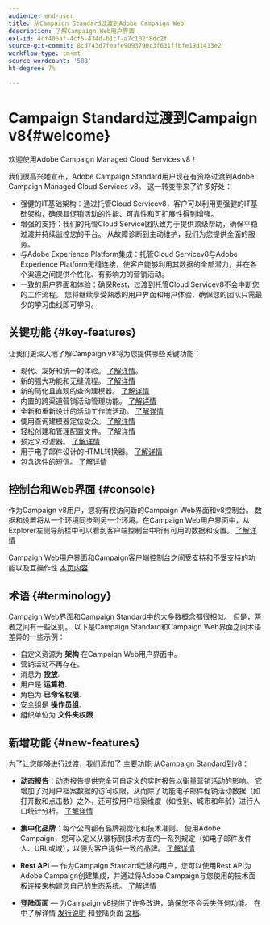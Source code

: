```yaml
---
audience: end-user
title: 从Campaign Standard过渡到Adobe Campaign Web
description: 了解Campaign Web用户界面
exl-id: 4cf406af-4cf5-434d-b1c7-a7c102f8dc2f
source-git-commit: 8cd743d7feafe9093790c3f631ffbfe19d1413e2
workflow-type: tm+mt
source-wordcount: '588'
ht-degree: 7%

---
```


# Campaign Standard过渡到Campaign v8{#welcome}

<!--
We are thrilled to annonce that you, as a Campaign Standard user, can now benefit from the new version of Adobe Campaign Web User Interface. The migration is seemless and will allow you to use all the intuitive features designed to simplify the creation of personalized cross-channel campaigns. Campaign Web User Interface also brings a connected canvas with Adobe Experience Platform for a unified experience.
-->

欢迎使用Adobe Campaign Managed Cloud Services v8！

我们很高兴地宣布，Adobe Campaign Standard用户现在有资格过渡到Adobe Campaign Managed Cloud Services v8。 这一转变带来了许多好处：

* 强健的IT基础架构：通过托管Cloud Servicev8，客户可以利用更强健的IT基础架构，确保其促销活动的性能、可靠性和可扩展性得到增强。
* 增强的支持：我们的托管Cloud Service团队致力于提供顶级帮助，确保平稳过渡并持续监控您的平台。 从故障诊断到主动维护，我们为您提供全面的服务。
* 与Adobe Experience Platform集成：托管Cloud Servicev8与Adobe Experience Platform无缝连接，使客户能够利用其数据的全部潜力，并在各个渠道之间提供个性化、有影响力的营销活动。
* 一致的用户界面和体验：确保Rest，过渡到托管Cloud Servicev8不会中断您的工作流程。 您将继续享受熟悉的用户界面和用户体验，确保您的团队只需最少的学习曲线即可学习。

<!--
As a Campaign Standard user, we now offer you a way to migrate to Adobe Campaign v8. You will benefit from both the new Campaign Web interface and the v8 console.
-->

## 关键功能 {#key-features}

让我们更深入地了解Campaign v8将为您提供哪些关键功能：

* 现代、友好和统一的体验。 [了解详情](../get-started/connect-to-campaign.md)。
* 新的强大功能和无缝流程。 [了解详情](../get-started/user-interface.md)
* 新的简化且直观的查询建模器。 [了解详情](../query/query-modeler-overview.md)
* 内置的跨渠道营销活动管理功能。 [了解详情](../msg/gs-messages.md)
* 全新和重新设计的活动工作流活动。 [了解详情](../workflows/gs-workflows.md)
* 使用查询建模器定位受众。 [了解详情](../query/query-modeler-overview.md)
* 轻松创建和管理配置文件。 [了解详情](../audience/about-recipients.md)
* 预定义过滤器。 [了解详情](../get-started/predefined-filters.md)
* 用于电子邮件设计的HTML转换器。 [了解详情](../email/existing-content.md)
* 包含选件的短信。 [了解详情](../msg/offers.md)

## 控制台和Web界面 {#console}

作为Campaign v8用户，您将有权访问新的Campaign Web界面和v8控制台。 数据和设置将从一个环境同步到另一个环境。在Campaign Web用户界面中，从Explorer左侧导航栏中可以看到客户端控制台中所有可用的数据和设置。 [了解详情](../get-started/user-interface.md#user-interface-explorer)

Campaign Web用户界面和Campaign客户端控制台之间受支持和不受支持的功能以及互操作性 [本页内容](../get-started/capability-matrix.md)

## 术语 {#terminology}

Campaign Web界面和Campaign Standard中的大多数概念都很相似。 但是，两者之间有一些区别。 以下是Campaign Standard和Campaign Web界面之间术语差异的一些示例：

<!--
* Profiles are **Recipients** in the console. [Learn more](../audience/gs-audiences-recipients.md).
* Test profiles are **Seed addresses**. [Learn more](../preview-test/test-deliveries.md).
* The delivery preparation is the **Delivery analysis**. [Learn more](../monitor/prepare-send.md).
* Audiences are **Lists**. [Learn more](../audience/gs-audiences-recipients.md).
-->

* 自定义资源为 **架构** 在Campaign Web用户界面中。
* 营销活动不再存在。
* 消息为 **投放**.
* 用户是 **运算符**.
* 角色为 **已命名权限**.
* 安全组是 **操作员组**.
* 组织单位为 **文件夹权限**

## 新增功能 {#new-features}

为了让您能够进行过渡，我们添加了 [主要功能](https://experienceleague.adobe.com/docs/experience-cloud/campaign/campaign-standard-migration-home.html) 从Campaign Standard到v8：

* **动态报告**：动态报告提供完全可自定义的实时报告以衡量营销活动的影响。 它增加了对用户档案数据的访问权限，从而除了功能电子邮件促销活动数据（如打开数和点击数）之外，还可按用户档案维度（如性别、城市和年龄）进行人口统计分析。 [了解详情](https://experienceleague.adobe.com/docs/experience-cloud/campaign/reporting/get-started-reporting.html)

* **集中化品牌**：每个公司都有品牌视觉化和技术准则。 使用Adobe Campaign，您可以定义从徽标到技术方面的一系列规定（如电子邮件发件人、URL或域），以便为客户提供一致的品牌。 [了解详情](https://experienceleague.adobe.com/docs/experience-cloud/campaign/branding/branding-gs.html)

* **Rest API**  — 作为Campaign Stardard迁移的用户，您可以使用Rest API为Adobe Campaign创建集成，并通过将Adobe Campaign与您使用的技术面板连接来构建您自己的生态系统。 [了解详情](https://experienceleague.adobe.com/docs/experience-cloud/campaign/apis/get-started-apis.html)

* **登陆页面**  — 为Campaign v8提供了许多改进，确保您不会丢失任何功能。 在中了解详情 [发行说明](../rn/release-notes.md#new-24-4) 和登陆页面 [文档](../landing-pages/get-started-lp.md).

<!--
* Delivery Alerting: In addition to viewing notifications directly in Campaign, Adobe Campaign also provides an email alerting system to trigger email alerts to users or external stakeholders of important system activities. Create, manage, and receive customizable alerts and dashboards to keep track of delivery successes or failures. Adobe Campaign Delivery Alerting boosts efficiency by keeping all involved Adobe Campaign users in a company automatically informed about the delivery execution status, via email and dashboard. 

* Landing Pages: Landing pages are web forms that can be used to capture information on your audiences, offer subscriptions to a service, display data and grow your database. Landing pages can also be used for acquiring or updating existing profiles, and to set up a double opt-in mechanism, allowing you to to protect the platform from wrong or invalid email addresses, or spambots. [Learn more](../landing-pages/get-started-lp.md)
-->

